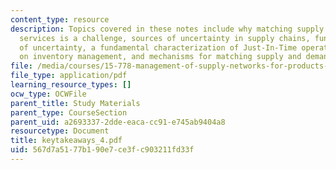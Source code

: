 ```yaml
---
content_type: resource
description: Topics covered in these notes include why matching supply & demand of
  services is a challenge, sources of uncertainty in supply chains, fundamental consequences
  of uncertainty, a fundamental characterization of Just-In-Time operations, key points
  on inventory management, and mechanisms for matching supply and demand.
file: /media/courses/15-778-management-of-supply-networks-for-products-and-services-summer-2004/567d7a5177b190e7ce3fc903211fd33f_keytakeaways_4.pdf
file_type: application/pdf
learning_resource_types: []
ocw_type: OCWFile
parent_title: Study Materials
parent_type: CourseSection
parent_uid: a2693337-2dde-eaca-cc91-e745ab9404a8
resourcetype: Document
title: keytakeaways_4.pdf
uid: 567d7a51-77b1-90e7-ce3f-c903211fd33f
---
```

